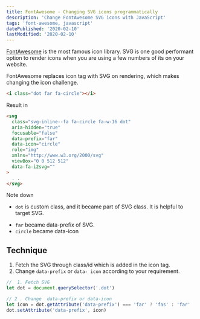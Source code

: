 ```yaml
---
title: FontAwesome - Changing SVG icons programmatically
description: 'Change FontAwesome SVG icons with JavaScript'
tags: 'font-awesome, javascript'
datePublished: '2020-02-10'
lastModified: '2020-02-10'
---
```


[FontAwesome](https://fontawesome.com/) is the most famous icon library. SVG is one good performant option to render icons when you are using a few numbers of its on your website.

FontAwesome replaces icon tag with SVG on rendering, which makes changing the icon challenge.

```html
<i class="dot far fa-circle"></i>
```

Result in

```html
<svg
  class="svg-inline--fa fa-circle fa-w-16 dot"
  aria-hidden="true"
  focusable="false"
  data-prefix="far"
  data-icon="circle"
  role="img"
  xmlns="http://www.w3.org/2000/svg"
  viewBox="0 0 512 512"
  data-fa-i2svg=""
>
  . .
</svg>
```

Note down

- `dot` is custom class, and it became part of SVG class.
  It is helpful to target SVG.

* `far` became data-prefix of SVG.
* `circle` became data-icon

## Technique

1. Fetch the SVG through class/id which is added in the icon tag.
2. Change `data-prefix` or `data- icon` according to your requirement.

```javascript
//	1. Fetch SVG
let dot = document.querySelector('.dot')

// 2 . Change  data-prefix or data-icon
let icon = dot.getAttribute('data-prefix') === 'far' ? 'fas' : 'far'
dot.setAttribute('data-prefix', icon)
```
